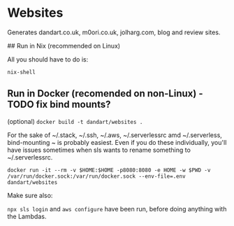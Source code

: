 # Websites

Generates dandart.co.uk, m0ori.co.uk, jolharg.com, blog and review sites.

## Run in Nix (recommended on Linux)

All you should have to do is:

`nix-shell`
## Run in Docker (recomended on non-Linux) - TODO fix bind mounts?

(optional) `docker build -t dandart/websites .`

For the sake of ~/.stack, ~/.ssh, ~/.aws, ~/.serverlessrc amd ~/.serverless, bind-mounting ~ is probably easiest.
Even if you do these individually, you'll have issues sometimes when sls wants to rename something to ~/.serverlessrc.

`docker run -it --rm -v $HOME:$HOME -p8080:8080 -e HOME -w $PWD -v /var/run/docker.sock:/var/run/docker.sock --env-file=.env dandart/websites`

Make sure also:

`npx sls login` and `aws configure` have been run, before doing anything with the Lambdas.